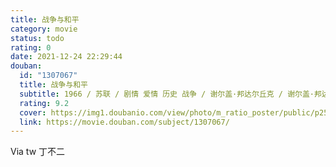 ```yaml
---
title: 战争与和平
category: movie
status: todo
rating: 0
date: 2021-12-24 22:29:44
douban:
  id: "1307067"
  title: 战争与和平
  subtitle: 1966 / 苏联 / 剧情 爱情 历史 战争 / 谢尔盖·邦达尔丘克 / 谢尔盖·邦达尔丘克 柳德米拉·萨维里耶娃
  rating: 9.2
  cover: https://img1.doubanio.com/view/photo/m_ratio_poster/public/p2548048318.jpg
  link: https://movie.douban.com/subject/1307067/
---
```


Via tw 丁不二